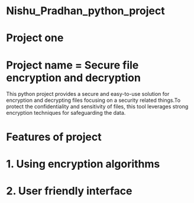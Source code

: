 # Nishu_Pradhan_python_project
# Project one 
# Project name = Secure file encryption and decryption 
This python project provides a secure and easy-to-use solution for encryption and decrypting files focusing on a security related things.To protect the confidentiality and sensitivity of files, this tool leverages strong encryption techniques for safeguarding the data.

# Features of project
# 1. Using encryption algorithms
# 2. User friendly interface

